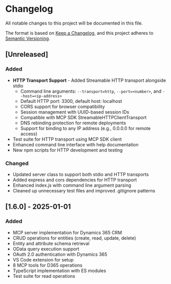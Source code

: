 # Changelog

All notable changes to this project will be documented in this file.

The format is based on [Keep a Changelog](https://keepachangelog.com/en/1.0.0/),
and this project adheres to [Semantic Versioning](https://semver.org/spec/v2.0.0.html).

## [Unreleased]

### Added

- **HTTP Transport Support** - Added Streamable HTTP transport alongside stdio
  - Command line arguments: `--transport=http`, `--port=<number>`, and `--host=<ip-address>`
  - Default HTTP port: 3300, default host: localhost
  - CORS support for browser compatibility
  - Session management with UUID-based session IDs
  - Compatible with MCP SDK StreamableHTTPClientTransport
  - DNS rebinding protection for remote deployments
  - Support for binding to any IP address (e.g., 0.0.0.0 for remote access)
- Test suite for HTTP transport using MCP SDK client
- Enhanced command line interface with help documentation
- New npm scripts for HTTP development and testing

### Changed

- Updated server class to support both stdio and HTTP transports
- Added express and cors dependencies for HTTP transport
- Enhanced index.js with command line argument parsing
- Cleaned up unnecessary test files and improved .gitignore patterns

## [1.6.0] - 2025-01-01

### Added

- MCP server implementation for Dynamics 365 CRM
- CRUD operations for entities (create, read, update, delete)
- Entity and attribute schema retrieval
- OData query execution support
- OAuth 2.0 authentication with Dynamics 365
- VS Code extension for setup
- 8 MCP tools for D365 operations
- TypeScript implementation with ES modules
- Test suite for read operations
